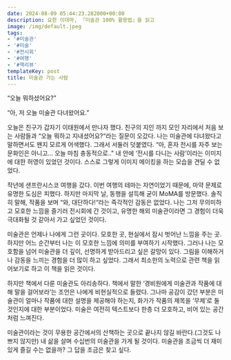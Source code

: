 ```yaml
---
date: 2024-08-09 05:44:23.282000+00:00
description: 요한 이데마, 『미술관 100% 활용법』을 읽고
image: /img/default.jpeg
tags:
- '#미술관'
- '#미술'
- '#전시회'
- '#여행'
- '#책리뷰'
templateKey: post
title: 미술관 가는 사람
---
```


“오늘 뭐하셨어요?”

“아, 저 오늘 미술관 다녀왔어요.”

오늘은 친구가 갑자기 이태원에서 만나자 했다. 친구의 지인 까지 모인 자리에서 처음 보는 사람들과 “오늘 뭐하고 지내셨어요?“라는 질문이 오갔다. 나는 미술관에 다녀왔다고 말하면서도 왠지 모르게 어색했다. 그래서 서둘러 덧붙였다. “아, 혼자 전시를 자주 보는 문화인은 아니고… 오늘 마침 충동적으로.." 내 안에 ‘전시를 다니는 사람’이라는 이미지에 대한 허영이 있었던 것이다. 스스로 그렇게 이미지 메이킹을 하는 모습을 견딜 수 없었다. 

작년에 샌프란시스코 여행을 갔다. 이번 여행의 테마는 자연이었기 때문에, 마약 문제로 유명한 도심은 피했다. 하지만 마지막 날, 동행을 설득해 굳이 MoMA를 방문했다. 솔직히 말해, 작품을 보며 “와, 대단하다!“라는 즉각적인 감동은 없었다. 나는 그저 무의미하고 모호한 느낌을 즐기러 전시회에 간 것이고, 유명한 해외 미술관이라면 그 경험이 더욱 극대화될 것 같아서 가고 싶었던 것이다.

미술관은 언제나 나에게 그런 곳이다. 모호한 곳, 현실에서 잠시 벗어난 느낌을 주는 곳. 하지만 어느 순간부터 나는 이 모호한 느낌에 의미를 부여하기 시작했다. 그러나 나는 모호함을 넘어 미술관을 더 깊이, 선명하게 받아드리고 싶은 갈망이 있다. 그림을 이해하거나 감동을 느끼는 경험을 더 많이 하고 싶었다. 그래서 최소한의 노력으로 관련 책을 읽어보기로 하고 이 책을 읽은 것이다.

하지만 책에서 다룬 미술관도 아리송하다. 책에서 말한 ‘경비원에게 미술관과 작품에 대해 말을 걸어보라’는 조언은 나에게 비현실적으로 들렸다. 그나마 공감이 갔던 부분은 미술관이 얼마나 작품에 대한 설명을 제공해야 하는지, 화가가 작품의 제목을 ‘무제’로 둘 것인지에 대한 부분이었다. 미술은 여전히 텍스트보다 한층 더 모호하고, 비어 있는 공간처럼 느껴진다.

미술관이라는 것이 무용한 공간에서의 산책하는 곳으로 끝나지 않길 바란다.(그것도 나쁘지 않지만) 내 삶을 살며 수십번의 미술관을 가게 될 것이다. 미술관을 조금씩 더 재미있게 즐길 수는 없을까? 그 답을 조금은 찾고 싶다.